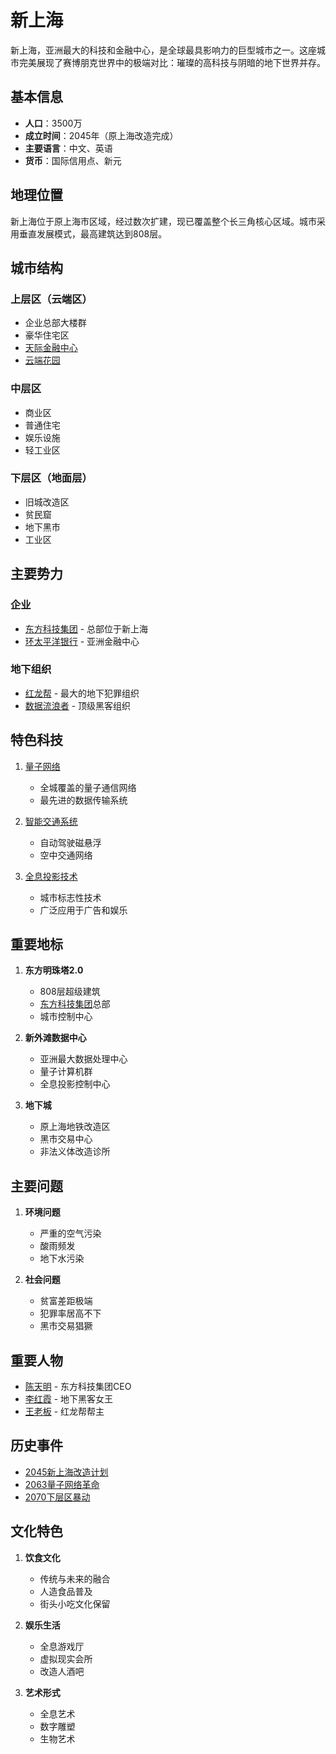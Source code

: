 # 新上海

新上海，亚洲最大的科技和金融中心，是全球最具影响力的巨型城市之一。这座城市完美展现了赛博朋克世界中的极端对比：璀璨的高科技与阴暗的地下世界并存。

## 基本信息

- **人口**：3500万
- **成立时间**：2045年（原上海改造完成）
- **主要语言**：中文、英语
- **货币**：国际信用点、新元

## 地理位置

新上海位于原上海市区域，经过数次扩建，现已覆盖整个长三角核心区域。城市采用垂直发展模式，最高建筑达到808层。

## 城市结构

### 上层区（云端区）
- 企业总部大楼群
- 豪华住宅区
- [天际金融中心](/组织/天际金融中心.md)
- [云端花园](/科技/生态圈系统.md)

### 中层区
- 商业区
- 普通住宅
- 娱乐设施
- 轻工业区

### 下层区（地面层）
- 旧城改造区
- 贫民窟
- 地下黑市
- 工业区

## 主要势力

### 企业
- [东方科技集团](/组织/东方科技集团.md) - 总部位于新上海
- [环太平洋银行](/组织/环太平洋银行.md) - 亚洲金融中心

### 地下组织
- [红龙帮](/组织/红龙帮.md) - 最大的地下犯罪组织
- [数据流浪者](/组织/数据流浪者.md) - 顶级黑客组织

## 特色科技

1. [量子网络](/科技/量子网络.md)
   - 全城覆盖的量子通信网络
   - 最先进的数据传输系统

2. [智能交通系统](/科技/智能交通系统.md)
   - 自动驾驶磁悬浮
   - 空中交通网络

3. [全息投影技术](/科技/全息投影技术.md)
   - 城市标志性技术
   - 广泛应用于广告和娱乐

## 重要地标

1. **东方明珠塔2.0**
   - 808层超级建筑
   - [东方科技集团](/组织/东方科技集团.md)总部
   - 城市控制中心

2. **新外滩数据中心**
   - 亚洲最大数据处理中心
   - 量子计算机群
   - 全息投影控制中心

3. **地下城**
   - 原上海地铁改造区
   - 黑市交易中心
   - 非法义体改造诊所

## 主要问题

1. **环境问题**
   - 严重的空气污染
   - 酸雨频发
   - 地下水污染

2. **社会问题**
   - 贫富差距极端
   - 犯罪率居高不下
   - 黑市交易猖獗

## 重要人物

- [陈天明](/人物/陈天明.md) - 东方科技集团CEO
- [李红霞](/人物/李红霞.md) - 地下黑客女王
- [王老板](/人物/王老板.md) - 红龙帮帮主

## 历史事件

- [2045新上海改造计划](/历史/2045新上海改造计划.md)
- [2063量子网络革命](/历史/2063量子网络革命.md)
- [2070下层区暴动](/历史/2070下层区暴动.md)

## 文化特色

1. **饮食文化**
   - 传统与未来的融合
   - 人造食品普及
   - 街头小吃文化保留

2. **娱乐生活**
   - 全息游戏厅
   - 虚拟现实会所
   - 改造人酒吧

3. **艺术形式**
   - 全息艺术
   - 数字雕塑
   - 生物艺术
